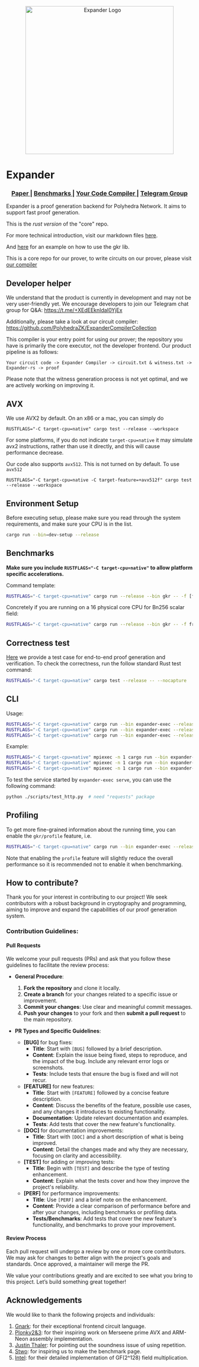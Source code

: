 <div align="center" style="width: 100%;">
  <img 
    src="https://expander.polyhedra.network/assets/static/logo-with-text.16d5af29.svg" 
    alt="Expander Logo"
    style="width: 400px; height: auto;"
  />
</div>

# Expander

<div align="center">
  <h3>
    <a href="https://eprint.iacr.org/2019/317">
      Paper
    </a>
    <span> | </span>
    <a href="https://polyhedrazk.github.io/benchmark-pages/">
      Benchmarks
    </a>
    <span> | </span>
    <a href="https://github.com/PolyhedraZK/ExpanderCompilerCollection">
      Your Code Compiler
    </a>
    <span> | </span>
    <a href="https://t.me/+XEdEEknIdaI0YjEx">
      Telegram Group
    </a>
  </h3>
</div>

Expander is a proof generation backend for Polyhedra Network. It aims to support fast proof generation.

This is the *rust version* of the "core" repo.

For more technical introduction, visit our markdown files [here](https://github.com/PolyhedraZK/Expander-cpp/tree/master/docs/doc.md).

And [here](./gkr/src/tests/gkr_correctness.rs) for an example on how to use the gkr lib.

This is a core repo for our prover, to write circuits on our prover, please visit [our compiler](https://github.com/PolyhedraZK/ExpanderCompilerCollection)

## Developer helper

We understand that the product is currently in development and may not be very user-friendly yet. We encourage developers to join our Telegram chat group for Q&A: https://t.me/+XEdEEknIdaI0YjEx

Additionally, please take a look at our circuit compiler: https://github.com/PolyhedraZK/ExpanderCompilerCollection

This compiler is your entry point for using our prover; the repository you have is primarily the core executor, not the developer frontend. Our product pipeline is as follows:

`Your circuit code -> Expander Compiler -> circuit.txt & witness.txt -> Expander-rs -> proof `

Please note that the witness generation process is not yet optimal, and we are actively working on improving it.

## AVX
We use AVX2 by default. On an x86 or a mac, you can simply do
```
RUSTFLAGS="-C target-cpu=native" cargo test --release --workspace
```
For some platforms, if you do not indicate `target-cpu=native` it may simulate avx2 instructions, rather than use it directly, and this will cause performance decrease.

Our code also supports `avx512`. This is not turned on by default. To use `avx512`
```
RUSTFLAGS="-C target-cpu=native -C target-feature=+avx512f" cargo test --release --workspace
```

## Environment Setup

Before executing setup, please make sure you read through the system requirements, and make sure your CPU is in the list.

```sh
cargo run --bin=dev-setup --release
```


## Benchmarks

**Make sure you include `RUSTFLAGS="-C target-cpu=native"` to allow platform specific accelerations.**

Command template:

```sh
RUSTFLAGS="-C target-cpu=native" cargo run --release --bin gkr -- -f [fr|m31ext3] -t [#threads] -s [keccak|poseidon]
```

Concretely if you are running on a 16 physical core CPU for Bn256 scalar field:

```sh
RUSTFLAGS="-C target-cpu=native" cargo run --release --bin gkr -- -f fr -t 16
```

## Correctness test

[Here](./tests/gkr_correctness.rs) we provide a test case for end-to-end proof generation and verification.
To check the correctness, run the follow standard Rust test command:

```sh
RUSTFLAGS="-C target-cpu=native" cargo test --release -- --nocapture
```

## CLI

Usage:

```sh
RUSTFLAGS="-C target-cpu=native" cargo run --bin expander-exec --release -- prove -c <circuit_file> -w <witness_file> -o <output_proof_file>
RUSTFLAGS="-C target-cpu=native" cargo run --bin expander-exec --release -- verify -c <circuit_file> -w <witness_file> -i <input_proof_file>
RUSTFLAGS="-C target-cpu=native" cargo run --bin expander-exec --release -- serve -c <circuit_file> -h <host_ip> -p <port>
```

Example:

```sh
RUSTFLAGS="-C target-cpu=native" mpiexec -n 1 cargo run --bin expander-exec --release -- prove -c ./data/circuit_m31.txt -w ./data/witness_m31.txt -o ./data/out_m31.bin
RUSTFLAGS="-C target-cpu=native" mpiexec -n 1 cargo run --bin expander-exec --release -- verify -c ./data/circuit_m31.txt -w ./data/witness_m31.txt -i ./data/out_m31.bin
RUSTFLAGS="-C target-cpu=native" mpiexec -n 1 cargo run --bin expander-exec --release -- serve -c ./data/circuit_m31.txt -h 127.0.0.1 -p 3030
```

To test the service started by `expander-exec serve`, you can use the following command:
```sh
python ./scripts/test_http.py  # need "requests" package
```

## Profiling
To get more fine-grained information about the running time, you can enable the `gkr/profile` feature, i.e.

```sh
RUSTFLAGS="-C target-cpu=native" cargo run --bin expander-exec --release --features gkr/profile -- prove -c ./data/circuit_m31.txt -w ./data/witness_m31.txt -o ./data/out_m31.bin
```

Note that enabling the `profile` feature will slightly reduce the overall performance so it is recommended not to enable it when benchmarking.

## How to contribute?

Thank you for your interest in contributing to our project! We seek contributors with a robust background in cryptography and programming, aiming to improve and expand the capabilities of our proof generation system.

### Contribution Guidelines:

#### Pull Requests

We welcome your pull requests (PRs) and ask that you follow these guidelines to facilitate the review process:

- **General Procedure**:

  1. **Fork the repository** and clone it locally.
  2. **Create a branch** for your changes related to a specific issue or improvement.
  3. **Commit your changes**: Use clear and meaningful commit messages.
  4. **Push your changes** to your fork and then **submit a pull request** to the main repository.

- **PR Types and Specific Guidelines**:
  - **[BUG]** for bug fixes:
    - **Title**: Start with `[BUG]` followed by a brief description.
    - **Content**: Explain the issue being fixed, steps to reproduce, and the impact of the bug. Include any relevant error logs or screenshots.
    - **Tests**: Include tests that ensure the bug is fixed and will not recur.
  - **[FEATURE]** for new features:
    - **Title**: Start with `[FEATURE]` followed by a concise feature description.
    - **Content**: Discuss the benefits of the feature, possible use cases, and any changes it introduces to existing functionality.
    - **Documentation**: Update relevant documentation and examples.
    - **Tests**: Add tests that cover the new feature's functionality.
  - **[DOC]** for documentation improvements:
    - **Title**: Start with `[DOC]` and a short description of what is being improved.
    - **Content**: Detail the changes made and why they are necessary, focusing on clarity and accessibility.
  - **[TEST]** for adding or improving tests:
    - **Title**: Begin with `[TEST]` and describe the type of testing enhancement.
    - **Content**: Explain what the tests cover and how they improve the project's reliability.
  - **[PERF]** for performance improvements:
    - **Title**: Use `[PERF]` and a brief note on the enhancement.
    - **Content**: Provide a clear comparison of performance before and after your changes, including benchmarks or profiling data.
    - **Tests/Benchmarks**: Add tests that cover the new feature's functionality, and benchmarks to prove your improvement.

#### Review Process

Each pull request will undergo a review by one or more core contributors. We may ask for changes to better align with the project's goals and standards. Once approved, a maintainer will merge the PR.

We value your contributions greatly and are excited to see what you bring to this project. Let’s build something great together!

## Acknowledgements
We would like to thank the following projects and individuals:

1. [Gnark](https://github.com/Consensys/gnark): for their exceptional frontend circuit language.
2. [Plonky2&3](https://github.com/Plonky3/Plonky3): for their inspiring work on Merseene prime AVX and ARM-Neon assembly implementation.
3. [Justin Thaler](https://people.cs.georgetown.edu/jthaler/): for pointing out the soundness issue of using repetition.
3. [Stwo](https://github.com/starkware-libs/stwo): for inspiring us to make the benchmark page.
4. [Intel](https://www.intel.com/content/dam/develop/external/us/en/documents/clmul-wp-rev-2-02-2014-04-20.pdf): for their detailed implementation of GF(2^128) field multiplication.
